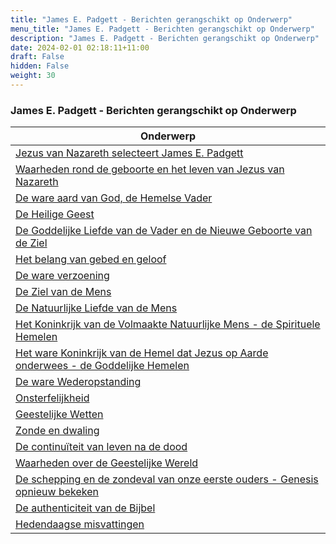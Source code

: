 ```yaml
---
title: "James E. Padgett - Berichten gerangschikt op Onderwerp"
menu_title: "James E. Padgett - Berichten gerangschikt op Onderwerp"
description: "James E. Padgett - Berichten gerangschikt op Onderwerp"
date: 2024-02-01 02:18:11+11:00
draft: False
hidden: False
weight: 30
---
```

### James E. Padgett - Berichten gerangschikt op Onderwerp

| **Onderwerp**
|---
| [Jezus van Nazareth selecteert James E. Padgett](/1-nl-padgett-messages/1-3-nl-padgett-messages-by-topic/1-3-1-nl-jesus-selects-padgett/)
| [Waarheden rond de geboorte en het leven van Jezus van Nazareth](/1-nl-padgett-messages/1-3-nl-padgett-messages-by-topic/1-3-2-nl-truths-of-jesus-birth-and-life/)
| [De ware aard van God, de Hemelse Vader](/1-nl-padgett-messages/1-3-nl-padgett-messages-by-topic/1-3-3-nl-true-nature-of-god/)
| [De Heilige Geest](/1-nl-padgett-messages/1-3-nl-padgett-messages-by-topic/1-3-4-nl-holy-spirit/)
| [De Goddelijke Liefde van de Vader en de Nieuwe Geboorte van de Ziel](/1-nl-padgett-messages/1-3-nl-padgett-messages-by-topic/1-3-5-nl-divine-love-soul-new-birth/)
| [Het belang van gebed en geloof](/1-nl-padgett-messages/1-3-nl-padgett-messages-by-topic/1-3-6-nl-importance-prayer-and-faith/)
| [De ware verzoening](/1-nl-padgett-messages/1-3-nl-padgett-messages-by-topic/1-3-7-nl-true-atonement/)
| [De Ziel van de Mens](/1-nl-padgett-messages/1-3-nl-padgett-messages-by-topic/1-3-8-nl-soul-of-man/)
| [De Natuurlijke Liefde van de Mens](/1-nl-padgett-messages/1-3-nl-padgett-messages-by-topic/1-3-9-nl-natural-love/)
| [Het Koninkrijk van de Volmaakte Natuurlijke Mens - de Spirituele Hemelen](/1-nl-padgett-messages/1-3-nl-padgett-messages-by-topic/1-3-10-nl-kingdom-of-perfect-natural-man/)
| [Het ware Koninkrijk van de Hemel dat Jezus op Aarde onderwees - de Goddelijke Hemelen](/1-nl-padgett-messages/1-3-nl-padgett-messages-by-topic/1-3-11-nl-kingdom-of-heaven/)
| [De ware Wederopstanding](/1-nl-padgett-messages/1-3-nl-padgett-messages-by-topic/1-3-12-nl-true-resurrection/)
| [Onsterfelijkheid](/1-nl-padgett-messages/1-3-nl-padgett-messages-by-topic/1-3-13-nl-immortality/)
| [Geestelijke Wetten](/1-nl-padgett-messages/1-3-nl-padgett-messages-by-topic/1-3-14-nl-spiritual-laws/)
| [Zonde en dwaling](/1-nl-padgett-messages/1-3-nl-padgett-messages-by-topic/1-3-15-nl-sin-and-error/)
| [De continuïteit van leven na de dood](/1-nl-padgett-messages/1-3-nl-padgett-messages-by-topic/1-3-16-nl-continuity-life-after-death/)
| [Waarheden over de Geestelijke Wereld](/1-nl-padgett-messages/1-3-nl-padgett-messages-by-topic/1-3-17-nl-truths-of-spiritual-world/)
| [De schepping en de zondeval van onze eerste ouders - Genesis opnieuw bekeken](/1-nl-padgett-messages/1-3-nl-padgett-messages-by-topic/1-3-18-nl-creation-and-fall-of-first-parents/)
| [De authenticiteit van de Bijbel](/1-nl-padgett-messages/1-3-nl-padgett-messages-by-topic/1-3-19-nl-authenticity-of-the-bible/)
| [Hedendaagse misvattingen](/1-nl-padgett-messages/1-3-nl-padgett-messages-by-topic/1-3-20-nl-contemporary-misconceptions/)
